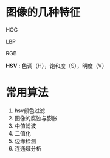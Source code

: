 # 图像的几种特征

HOG

LBP

RGB

**HSV** : 色调（H），饱和度（S），明度（V）



# 常用算法

1. hsv颜色过滤
2. 图像的腐蚀与膨胀
3. 中值滤波
4. 二值化
5. 边缘检测
6. 连通域分析